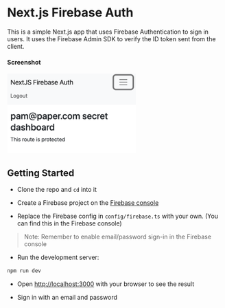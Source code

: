 # Next.js Firebase Auth

This is a simple Next.js app that uses Firebase Authentication to sign in users. It uses the Firebase Admin SDK to verify the ID token sent from the client.

#### Screenshot

<img src="screenshot.png" alt="screenshot" width="300">

## Getting Started

- Clone the repo and `cd` into it

- Create a Firebase project on the [Firebase console](https://console.firebase.google.com/)

- Replace the Firebase config in `config/firebase.ts` with your own. (You can find this in the Firebase console)

> Note: Remember to enable email/password sign-in in the Firebase console

- Run the development server:

```bash
npm run dev
```

- Open [http://localhost:3000](http://localhost:3000) with your browser to see the result

- Sign in with an email and password
